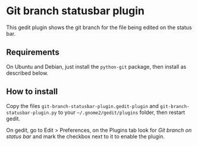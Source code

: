Git branch statusbar plugin
==========================

This gedit plugin shows the git branch for the file being edited on the status bar.

Requirements
------------

On Ubuntu and Debian, just install the `python-git` package, then install as described below.

How to install
--------------

Copy the files `git-branch-statusbar-plugin.gedit-plugin` and `git-branch-statusbar-plugin.py` to your `~/.gnome2/gedit/plugins` folder, then restart gedit.

On gedit, go to Edit > Preferences, on the Plugins tab look for *Git branch on status bar* and mark the checkbox next to it to enable the plugin.

